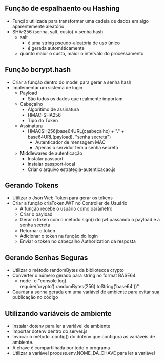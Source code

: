 ## Função de espalhaento ou Hashing

- Função utilizada para transformar uma cadeia de dados em algo aparentemente aleatório
- SHA-256 (senha, salt, custo) = senha hash
    - salt 
        - é uma string pseudo-aleatória de uso único
        - é gerada automáticamente
    - quanto maior o custo, maior o intervalo do processamento

## Função bcrypt.hash

- Criar a função dentro do model para gerar a senha hash
- Implementar um sistema de login    
    - Payload 
        - São todos os dados que realmente importam
    - Cabeçalho
        - Algoritimo de assinatura
        - HMAC-SHA256
        - Tipo do Token
    - Assinatura
        - HMACSH256(base64URL(caabeçalho) + "." + base64URL(payload), "senha secreta")
            - Autenticador de mensagem MAC
            - Apenas o servidor tem a senha secreta
    - Middlewares de autenticação
        - Instalar passport
        - instalar passport-local
        - Criar o arquivo estrategia-autenticacao.js

## Gerando Tokens

- Utilizar o Json Web Token para gerar os tokens
- Criar a função criaTokenJWT no Controller de Usuário
    - A função recebe o usuário como parãmetro
    - Criar o payload
    - Gerar o token com o método sign() do jwt passando o payload e a senha secreta
    - Retornar o token
    - Adicionar o token na função do login
    - Enviar o token no cabeçalho Authorization da resposta

## Gerando Senhas Seguras

- Utilizar o método randomBytes da bibliotecca crypto
- Converter o número gerado para string no format BASE64
    - node -e "console.log( require('crypto').randomBytes(256).toString('base64'))"
- Guardar a senha gerada em uma variável de ambiente para evitar sua publicação no código

## Utilizando variáveis de ambiente

- Instalar dotenv para ler a variável de ambiente
- Importar dotenv dentro do server.js
- Invocar o método .config() do dotenv que configura as variáveis de ambiente.
- A chave é compartilhada por todo o programa
- Utilizar a variável process.env.NOME_DA_CHAVE para ler a variável